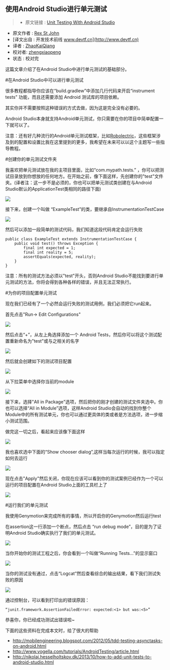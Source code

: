 使用Android Studio进行单元测试
---

> * 原文链接 : [Unit Testing With Android Studio](http://rexstjohn.com/unit-testing-with-android-studio/)
* 原文作者 : [Rex St John](http://rexstjohn.com/)
* [译文出自 :  开发技术前线 www.devtf.cn](http://www.devtf.cn)
* 译者 : [ZhaoKaiQiang](https://github.com/ZhaoKaiQiang) 
* 校对者: [zhengxiaopeng](https://github.com/zhengxiaopeng)  
* 状态 :  校对完

这篇文章介绍了在Android Studio中进行单元测试的基础部分。

#在Android Studio中可以进行单元测试


很多教程都指导你应该在“build.gradlew”中添加几行代码来开启“instrument tests” 功能，而且还需要添加 Android 测试库的项目依赖。

其实你并不需要按照这种错误的方式去做，因为这是完全没有必要的。

Android Studio本身就支持Android单元测试，你只需要在你的项目中简单配置一下就可以了。

注意：还有好几种流行的Android单元测试框架，比如[Robolectric](http://robolectric.org/)，这些框架涉及到的配置和设置比我在这里提到的更多，我希望在未来可以以这个主题写一些指导教程。

#创建你的单元测试文件夹

我喜欢把单元测试放在我的主项目里面，比如“com.mypath.tests.” ，你可以把测试目录放到你想放的任何地方。在开始之前，像下面这样，先创建你的"test"文件夹。(译者注：这一步不是必须的，你也可以把单元测试类创建在与Android Studio默认的ApplicationTest类相同的路径下面)

![](http://i2.tietuku.com/8ea1f7ff89634a0f.png)

接下来，创建一个叫做 “ExampleTest”的类，要继承自InstrumentationTestCase

![](http://i2.tietuku.com/164d47e438f78f37.png)

然后可以添加一段简单的测试代码，我们知道这段代码肯定会运行失败

```
public class ExampleTest extends InstrumentationTestCase {
    public void test() throws Exception {
        final int expected = 1;
        final int reality = 5;
        assertEquals(expected, reality);
    }
}
```


注意：所有的测试方法必须以"test"开头，否则Android Studio不能找到要进行单元测试的方法，你将会得到各种各样的错误，并且无法正常执行。

#为你的项目配置单元测试

现在我们已经有了一个必然会运行失败的测试用例，我们必须把它run起来。

首先点击"Run-> Edit Configurations"

![](http://i2.tietuku.com/e91b3515dff21267.png)

然后点击“+”，从左上角选择添加一个 Android Tests，然后你可以将这个测试配置重新命名为"test"或与之相关的名字

![](http://i2.tietuku.com/6f5c952065151e07.png)

然后就会创建如下的测试项目配置

![](http://i2.tietuku.com/2183cac60bbed220.png)

从下拉菜单中选择你当前的module

![](http://i2.tietuku.com/854bbdd0299ddb1c.png)


接下来，选择"All in Package"选项，然后把你的刚才创建的测试文件夹选中。你也可以选择“All in Module”选项，这样Android Studio会自动的找到你整个Module中的所有测试单元，你也可以通过更具体的类或者是方法选项，进一步缩小测试范围。

做完这一切之后，看起来应该像下面这样

![](http://i2.tietuku.com/15039870f925e4e9.png)

我也喜欢选中下面的“Show chooser dialog”,这样当每次运行的时候，我可以指定如何去运行

![](http://i2.tietuku.com/66d3e1d4a120df74.png)

现在点击"Apply"然后关闭，你现在应该可以看到你的测试案例已经作为一个可以运行的项目配置在Android Studio上面的工具栏上了

![](http://i2.tietuku.com/6acd89afcb22309d.png)

#运行我们的单元测试

我使用Genymotion来完成所有的事情，所以开启你的Genymotion然后运行test

在assertion这一行添加一个断点，然后点击 “run debug mode”，目的是为了证明Android Studio确实执行了我们的单元测试。

![](http://i2.tietuku.com/e91aefd47fe27e05.png)

当你开始你的测试工程之后，你会看到一个叫做“Running Tests…”的显示窗口

![](http://i2.tietuku.com/2202b414f006234a.png)


当你的测试没有通过，点击“Logcat”然后查看综合的输出结果，看下我们测试失败的原因

![](http://i2.tietuku.com/82cf59170999b096.png)

通过控制台，可以看到打印出的错误原因：

```
“junit.framework.AssertionFailedError: expected:<1> but was:<5>”
```

恭喜你，你已经成功测试出错误啦~

下面的这些资料在完成本文时，给了很大的帮助

- http://mobilengineering.blogspot.com/2012/05/tdd-testing-asynctasks-on-android.html
- http://www.vogella.com/tutorials/AndroidTesting/article.html
- http://nikolaj.hesselholtskov.dk/2013/10/how-to-add-unit-tests-to-android-studio.html